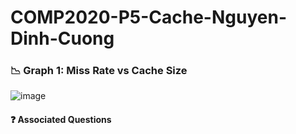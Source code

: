 # COMP2020-P5-Cache-Nguyen-Dinh-Cuong
### :chart_with_downwards_trend: Graph 1: Miss Rate vs Cache Size
![image](https://user-images.githubusercontent.com/84661482/151160603-f853b53d-9fde-4d4a-9354-a823aed000cd.png)
#### :question: Associated Questions
